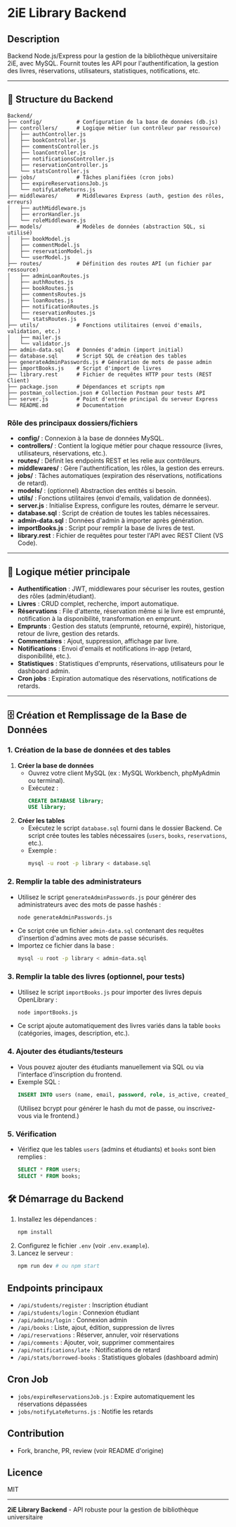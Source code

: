 # 2iE Library Backend

## Description
Backend Node.js/Express pour la gestion de la bibliothèque universitaire 2iE, avec MySQL. Fournit toutes les API pour l'authentification, la gestion des livres, réservations, utilisateurs, statistiques, notifications, etc.

---

## 📁 Structure du Backend

```
Backend/
├── config/           # Configuration de la base de données (db.js)
├── controllers/      # Logique métier (un contrôleur par ressource)
│   ├── authController.js
│   ├── bookController.js
│   ├── commentsController.js
│   ├── loanController.js
│   ├── notificationsController.js
│   ├── reservationController.js
│   └── statsController.js
├── jobs/             # Tâches planifiées (cron jobs)
│   ├── expireReservationsJob.js
│   └── notifyLateReturns.js
├── middlewares/      # Middlewares Express (auth, gestion des rôles, erreurs)
│   ├── authMiddleware.js
│   ├── errorHandler.js
│   └── roleMiddleware.js
├── models/           # Modèles de données (abstraction SQL, si utilisé)
│   ├── bookModel.js
│   ├── commentModel.js
│   ├── reservationModel.js
│   └── userModel.js
├── routes/           # Définition des routes API (un fichier par ressource)
│   ├── adminLoanRoutes.js
│   ├── authRoutes.js
│   ├── bookRoutes.js
│   ├── commentsRoutes.js
│   ├── loanRoutes.js
│   ├── notificationRoutes.js
│   ├── reservationRoutes.js
│   └── statsRoutes.js
├── utils/            # Fonctions utilitaires (envoi d'emails, validation, etc.)
│   ├── mailer.js
│   └── validator.js
├── admin-data.sql    # Données d'admin (import initial)
├── database.sql      # Script SQL de création des tables
├── generateAdminPasswords.js # Génération de mots de passe admin
├── importBooks.js    # Script d'import de livres
├── library.rest      # Fichier de requêtes HTTP pour tests (REST Client)
├── package.json      # Dépendances et scripts npm
├── postman_collection.json # Collection Postman pour tests API
├── server.js         # Point d'entrée principal du serveur Express
└── README.md         # Documentation
```

### Rôle des principaux dossiers/fichiers
- **config/** : Connexion à la base de données MySQL.
- **controllers/** : Contient la logique métier pour chaque ressource (livres, utilisateurs, réservations, etc.).
- **routes/** : Définit les endpoints REST et les relie aux contrôleurs.
- **middlewares/** : Gère l'authentification, les rôles, la gestion des erreurs.
- **jobs/** : Tâches automatiques (expiration des réservations, notifications de retard).
- **models/** : (optionnel) Abstraction des entités si besoin.
- **utils/** : Fonctions utilitaires (envoi d'emails, validation de données).
- **server.js** : Initialise Express, configure les routes, démarre le serveur.
- **database.sql** : Script de création de toutes les tables nécessaires.
- **admin-data.sql** : Données d'admin à importer après génération.
- **importBooks.js** : Script pour remplir la base de livres de test.
- **library.rest** : Fichier de requêtes pour tester l'API avec REST Client (VS Code).

---

## 🔄 Logique métier principale

- **Authentification** : JWT, middlewares pour sécuriser les routes, gestion des rôles (admin/étudiant).
- **Livres** : CRUD complet, recherche, import automatique.
- **Réservations** : File d'attente, réservation même si le livre est emprunté, notification à la disponibilité, transformation en emprunt.
- **Emprunts** : Gestion des statuts (emprunté, retourné, expiré), historique, retour de livre, gestion des retards.
- **Commentaires** : Ajout, suppression, affichage par livre.
- **Notifications** : Envoi d'emails et notifications in-app (retard, disponibilité, etc.).
- **Statistiques** : Statistiques d'emprunts, réservations, utilisateurs pour le dashboard admin.
- **Cron jobs** : Expiration automatique des réservations, notifications de retards.

---

## 🗄️ Création et Remplissage de la Base de Données

### 1. Création de la base de données et des tables

1. **Créer la base de données**
   - Ouvrez votre client MySQL (ex : MySQL Workbench, phpMyAdmin ou terminal).
   - Exécutez :
     ```sql
     CREATE DATABASE library;
     USE library;
     ```
2. **Créer les tables**
   - Exécutez le script `database.sql` fourni dans le dossier Backend. Ce script crée toutes les tables nécessaires (`users`, `books`, `reservations`, etc.).
   - Exemple :
     ```bash
     mysql -u root -p library < database.sql
     ```

### 2. Remplir la table des administrateurs

- Utilisez le script `generateAdminPasswords.js` pour générer des administrateurs avec des mots de passe hashés :
  ```bash
  node generateAdminPasswords.js
  ```
- Ce script crée un fichier `admin-data.sql` contenant des requêtes d'insertion d'admins avec mots de passe sécurisés.
- Importez ce fichier dans la base :
  ```bash
  mysql -u root -p library < admin-data.sql
  ```

### 3. Remplir la table des livres (optionnel, pour tests)

- Utilisez le script `importBooks.js` pour importer des livres depuis OpenLibrary :
  ```bash
  node importBooks.js
  ```
- Ce script ajoute automatiquement des livres variés dans la table `books` (catégories, images, description, etc.).

### 4. Ajouter des étudiants/testeurs
- Vous pouvez ajouter des étudiants manuellement via SQL ou via l'interface d'inscription du frontend.
- Exemple SQL :
  ```sql
  INSERT INTO users (name, email, password, role, is_active, created_at, updated_at) VALUES ('Aminata Ouedraogo', 'aminata.ouedraogo@2ie.edu', '<hash>', 'student', true, NOW(), NOW());
  ```
  (Utilisez bcrypt pour générer le hash du mot de passe, ou inscrivez-vous via le frontend.)

### 5. Vérification
- Vérifiez que les tables `users` (admins et étudiants) et `books` sont bien remplies :
  ```sql
  SELECT * FROM users;
  SELECT * FROM books;
  ```

## 🛠️ Démarrage du Backend
1. Installez les dépendances :
   ```bash
   npm install
   ```
2. Configurez le fichier `.env` (voir `.env.example`).
3. Lancez le serveur :
   ```bash
   npm run dev # ou npm start
   ```

## Endpoints principaux
- `/api/students/register` : Inscription étudiant
- `/api/students/login` : Connexion étudiant
- `/api/admins/login` : Connexion admin
- `/api/books` : Liste, ajout, édition, suppression de livres
- `/api/reservations` : Réserver, annuler, voir réservations
- `/api/comments` : Ajouter, voir, supprimer commentaires
- `/api/notifications/late` : Notifications de retard
- `/api/stats/borrowed-books` : Statistiques globales (dashboard admin)

## Cron Job
- `jobs/expireReservationsJob.js` : Expire automatiquement les réservations dépassées
- `jobs/notifyLateReturns.js` : Notifie les retards


## Contribution
- Fork, branche, PR, review (voir README d'origine)

## Licence
MIT

---
**2iE Library Backend** - API robuste pour la gestion de bibliothèque universitaire
